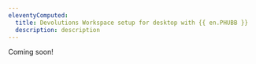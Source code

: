 ```yaml
---
eleventyComputed:
  title: Devolutions Workspace setup for desktop with {{ en.PHUBB }}
  description: description
---
```

Coming soon!
